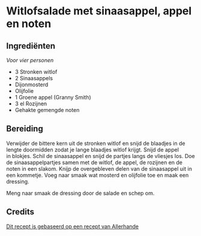 # Witlofsalade met sinaasappel, appel en noten
## Ingrediënten
_Voor vier personen_

- 3 Stronken witlof
- 2 Sinaasappels
- Dijonmosterd
- Olijfolie
- 1 Groene appel (Granny Smith)
- 3 el Rozijnen
- Gehakte gemengde noten

## Bereiding
Verwijder de bittere kern uit de stronken witlof en snijd de blaadjes in de lengte doormidden zodat je lange blaadjes witlof krijgt. Snijd de appel in blokjes. Schil de sinaasappel en snijd de partjes langs de vliesjes los. Doe de sinaasappelpartjes samen met de witlof, de appel, de rozijnen en de noten in een slakom. Knijp de overgebleven delen van de sinaasappel uit in een kommetje. Voeg naar smaak wat mosterd en olijfolie toe en maak een dressing.

Meng naar smaak de dressing door de salade en schep om.

## Credits
[Dit recept is gebaseerd op een recept van Allerhande](https://www.ah.nl/allerhande/recept/R-R733640)
